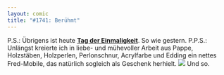 ```yaml
---
layout: comic
title: "#1741: Berühmt"
---
```


P.S.:
Übrigens ist heute <a href="http://www.fonflatter.de/kalender"><strong>Tag der Einmaligkeit</strong></a>.
So wie gestern.
P.P.S.:
Unlängst kreierte ich in liebe- und mühevoller Arbeit aus Pappe, Holzstäben, Holzperlen, Perlonschnur, Acrylfarbe und Edding ein nettes Fred-Mobile, das natürlich sogleich als Geschenk herhielt.
<img src="http://www.fonflatter.de/bilder/mobile.png">
Und so.
